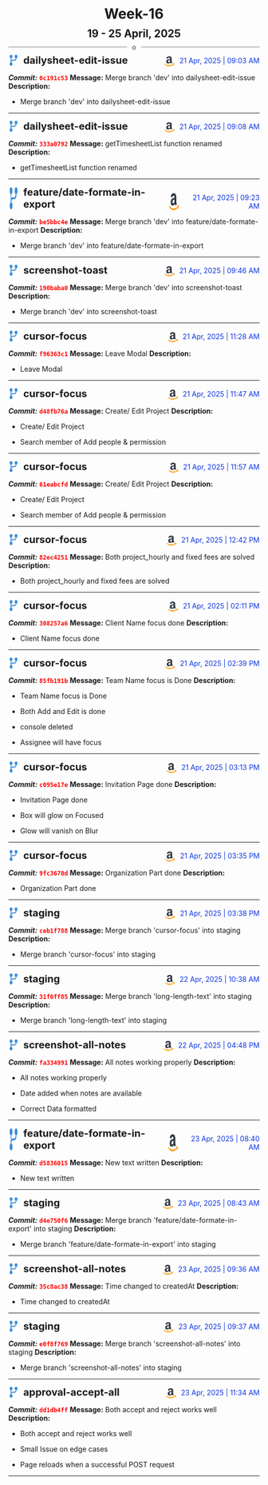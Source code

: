 <h1 style="text-align:center; margin-bottom:10px">Week-16</h1>
<h2 style="text-align:center; margin:0px">19 - 25 April, 2025</h2>
<div style="display: flex; align-items: center; justify-content: center;">
  <hr style="flex: 1; background-color: gray;" />
  <span style="padding: 0 10px;font-weight:bold; color:gray">o</span>
  <hr style="flex: 1; background-color: gray;" />
</div>

<div style="display: flex; justify-content: space-between; align-items:end;">
  <div style="display:flex">
      <img src="../assets/branch.svg" alt="GitHub Logo"  style="width:20px; margin:0 10px 0 0">
      <h3 style="margin: 0; padding:0; font-weight: bold; font-size:20px;">dailysheet-edit-issue</h3>
  </div>
  <div style="display:flex">
  <img src="../assets/amazon.svg" alt="Amazon Logo" style="width:20px">
    <span style="color:rgb(16, 54, 226); text-align: right; margin:0 0 0 10px; padding:0px;">21 Apr, 2025 | 09:03 AM</span>
  </div>
</div>

**_Commit:_** <code style="color: red; font-weight: bold;">0c191c53</code>
**Message:** Merge branch 'dev' into dailysheet-edit-issue
**Description:**
- Merge branch 'dev' into dailysheet-edit-issue
---
<div style="display: flex; justify-content: space-between; align-items:end;">
  <div style="display:flex">
      <img src="../assets/branch.svg" alt="GitHub Logo"  style="width:20px; margin:0 10px 0 0">
      <h3 style="margin: 0; padding:0; font-weight: bold; font-size:20px;">dailysheet-edit-issue</h3>
  </div>
  <div style="display:flex">
  <img src="../assets/amazon.svg" alt="Amazon Logo" style="width:20px">
    <span style="color:rgb(16, 54, 226); text-align: right; margin:0 0 0 10px; padding:0px;">21 Apr, 2025 | 09:08 AM</span>
  </div>
</div>

**_Commit:_** <code style="color: red; font-weight: bold;">333a0792</code>
**Message:** getTimesheetList function renamed
**Description:**
- getTimesheetList function renamed
---
<div style="display: flex; justify-content: space-between; align-items:end;">
  <div style="display:flex">
      <img src="../assets/branch.svg" alt="GitHub Logo"  style="width:20px; margin:0 10px 0 0">
      <h3 style="margin: 0; padding:0; font-weight: bold; font-size:20px;">feature/date-formate-in-export</h3>
  </div>
  <div style="display:flex">
  <img src="../assets/amazon.svg" alt="Amazon Logo" style="width:20px">
    <span style="color:rgb(16, 54, 226); text-align: right; margin:0 0 0 10px; padding:0px;">21 Apr, 2025 | 09:23 AM</span>
  </div>
</div>

**_Commit:_** <code style="color: red; font-weight: bold;">be5bbc4e</code>
**Message:** Merge branch 'dev' into feature/date-formate-in-export
**Description:**
- Merge branch 'dev' into feature/date-formate-in-export
---
<div style="display: flex; justify-content: space-between; align-items:end;">
  <div style="display:flex">
      <img src="../assets/branch.svg" alt="GitHub Logo"  style="width:20px; margin:0 10px 0 0">
      <h3 style="margin: 0; padding:0; font-weight: bold; font-size:20px;">screenshot-toast</h3>
  </div>
  <div style="display:flex">
  <img src="../assets/amazon.svg" alt="Amazon Logo" style="width:20px">
    <span style="color:rgb(16, 54, 226); text-align: right; margin:0 0 0 10px; padding:0px;">21 Apr, 2025 | 09:46 AM</span>
  </div>
</div>

**_Commit:_** <code style="color: red; font-weight: bold;">190baba0</code>
**Message:** Merge branch 'dev' into screenshot-toast
**Description:**
- Merge branch 'dev' into screenshot-toast
---
<div style="display: flex; justify-content: space-between; align-items:end;">
  <div style="display:flex">
      <img src="../assets/branch.svg" alt="GitHub Logo"  style="width:20px; margin:0 10px 0 0">
      <h3 style="margin: 0; padding:0; font-weight: bold; font-size:20px;">cursor-focus</h3>
  </div>
  <div style="display:flex">
  <img src="../assets/amazon.svg" alt="Amazon Logo" style="width:20px">
    <span style="color:rgb(16, 54, 226); text-align: right; margin:0 0 0 10px; padding:0px;">21 Apr, 2025 | 11:28 AM</span>
  </div>
</div>

**_Commit:_** <code style="color: red; font-weight: bold;">f96363c1</code>
**Message:** Leave Modal
**Description:**
- Leave Modal
---
<div style="display: flex; justify-content: space-between; align-items:end;">
  <div style="display:flex">
      <img src="../assets/branch.svg" alt="GitHub Logo"  style="width:20px; margin:0 10px 0 0">
      <h3 style="margin: 0; padding:0; font-weight: bold; font-size:20px;">cursor-focus</h3>
  </div>
  <div style="display:flex">
  <img src="../assets/amazon.svg" alt="Amazon Logo" style="width:20px">
    <span style="color:rgb(16, 54, 226); text-align: right; margin:0 0 0 10px; padding:0px;">21 Apr, 2025 | 11:47 AM</span>
  </div>
</div>

**_Commit:_** <code style="color: red; font-weight: bold;">d48fb76a</code>
**Message:** Create/ Edit Project
**Description:**
- Create/ Edit Project

- Search member of Add people & permission
---
<div style="display: flex; justify-content: space-between; align-items:end;">
  <div style="display:flex">
      <img src="../assets/branch.svg" alt="GitHub Logo"  style="width:20px; margin:0 10px 0 0">
      <h3 style="margin: 0; padding:0; font-weight: bold; font-size:20px;">cursor-focus</h3>
  </div>
  <div style="display:flex">
  <img src="../assets/amazon.svg" alt="Amazon Logo" style="width:20px">
    <span style="color:rgb(16, 54, 226); text-align: right; margin:0 0 0 10px; padding:0px;">21 Apr, 2025 | 11:57 AM</span>
  </div>
</div>

**_Commit:_** <code style="color: red; font-weight: bold;">61eabcfd</code>
**Message:** Create/ Edit Project
**Description:**
- Create/ Edit Project

- Search member of Add people & permission
---
<div style="display: flex; justify-content: space-between; align-items:end;">
  <div style="display:flex">
      <img src="../assets/branch.svg" alt="GitHub Logo"  style="width:20px; margin:0 10px 0 0">
      <h3 style="margin: 0; padding:0; font-weight: bold; font-size:20px;">cursor-focus</h3>
  </div>
  <div style="display:flex">
  <img src="../assets/amazon.svg" alt="Amazon Logo" style="width:20px">
    <span style="color:rgb(16, 54, 226); text-align: right; margin:0 0 0 10px; padding:0px;">21 Apr, 2025 | 12:42 PM</span>
  </div>
</div>

**_Commit:_** <code style="color: red; font-weight: bold;">82ec4251</code>
**Message:** Both project_hourly and fixed fees are solved
**Description:**
- Both project_hourly and fixed fees are solved
---
<div style="display: flex; justify-content: space-between; align-items:end;">
  <div style="display:flex">
      <img src="../assets/branch.svg" alt="GitHub Logo"  style="width:20px; margin:0 10px 0 0">
      <h3 style="margin: 0; padding:0; font-weight: bold; font-size:20px;">cursor-focus</h3>
  </div>
  <div style="display:flex">
  <img src="../assets/amazon.svg" alt="Amazon Logo" style="width:20px">
    <span style="color:rgb(16, 54, 226); text-align: right; margin:0 0 0 10px; padding:0px;">21 Apr, 2025 | 02:11 PM</span>
  </div>
</div>

**_Commit:_** <code style="color: red; font-weight: bold;">308257a6</code>
**Message:** Client Name focus done
**Description:**
- Client Name focus done
---
<div style="display: flex; justify-content: space-between; align-items:end;">
  <div style="display:flex">
      <img src="../assets/branch.svg" alt="GitHub Logo"  style="width:20px; margin:0 10px 0 0">
      <h3 style="margin: 0; padding:0; font-weight: bold; font-size:20px;">cursor-focus</h3>
  </div>
  <div style="display:flex">
  <img src="../assets/amazon.svg" alt="Amazon Logo" style="width:20px">
    <span style="color:rgb(16, 54, 226); text-align: right; margin:0 0 0 10px; padding:0px;">21 Apr, 2025 | 02:39 PM</span>
  </div>
</div>

**_Commit:_** <code style="color: red; font-weight: bold;">85fb191b</code>
**Message:** Team Name focus is Done
**Description:**
- Team Name focus is Done

- Both Add and Edit is done
- console deleted
- Assignee will have focus
---
<div style="display: flex; justify-content: space-between; align-items:end;">
  <div style="display:flex">
      <img src="../assets/branch.svg" alt="GitHub Logo"  style="width:20px; margin:0 10px 0 0">
      <h3 style="margin: 0; padding:0; font-weight: bold; font-size:20px;">cursor-focus</h3>
  </div>
  <div style="display:flex">
  <img src="../assets/amazon.svg" alt="Amazon Logo" style="width:20px">
    <span style="color:rgb(16, 54, 226); text-align: right; margin:0 0 0 10px; padding:0px;">21 Apr, 2025 | 03:13 PM</span>
  </div>
</div>

**_Commit:_** <code style="color: red; font-weight: bold;">c095e17e</code>
**Message:** Invitation Page done
**Description:**
- Invitation Page done

- Box will glow on Focused
- Glow will vanish on Blur
---
<div style="display: flex; justify-content: space-between; align-items:end;">
  <div style="display:flex">
      <img src="../assets/branch.svg" alt="GitHub Logo"  style="width:20px; margin:0 10px 0 0">
      <h3 style="margin: 0; padding:0; font-weight: bold; font-size:20px;">cursor-focus</h3>
  </div>
  <div style="display:flex">
  <img src="../assets/amazon.svg" alt="Amazon Logo" style="width:20px">
    <span style="color:rgb(16, 54, 226); text-align: right; margin:0 0 0 10px; padding:0px;">21 Apr, 2025 | 03:35 PM</span>
  </div>
</div>

**_Commit:_** <code style="color: red; font-weight: bold;">9fc3670d</code>
**Message:** Organization Part done
**Description:**
- Organization Part done
---
<div style="display: flex; justify-content: space-between; align-items:end;">
  <div style="display:flex">
      <img src="../assets/branch.svg" alt="GitHub Logo"  style="width:20px; margin:0 10px 0 0">
      <h3 style="margin: 0; padding:0; font-weight: bold; font-size:20px;">staging</h3>
  </div>
  <div style="display:flex">
  <img src="../assets/amazon.svg" alt="Amazon Logo" style="width:20px">
    <span style="color:rgb(16, 54, 226); text-align: right; margin:0 0 0 10px; padding:0px;">21 Apr, 2025 | 03:38 PM</span>
  </div>
</div>

**_Commit:_** <code style="color: red; font-weight: bold;">ceb1f788</code>
**Message:** Merge branch 'cursor-focus' into staging
**Description:**
- Merge branch 'cursor-focus' into staging
---
<div style="display: flex; justify-content: space-between; align-items:end;">
  <div style="display:flex">
      <img src="../assets/branch.svg" alt="GitHub Logo"  style="width:20px; margin:0 10px 0 0">
      <h3 style="margin: 0; padding:0; font-weight: bold; font-size:20px;">staging</h3>
  </div>
  <div style="display:flex">
  <img src="../assets/amazon.svg" alt="Amazon Logo" style="width:20px">
    <span style="color:rgb(16, 54, 226); text-align: right; margin:0 0 0 10px; padding:0px;">22 Apr, 2025 | 10:38 AM</span>
  </div>
</div>

**_Commit:_** <code style="color: red; font-weight: bold;">31f6ff85</code>
**Message:** Merge branch 'long-length-text' into staging
**Description:**
- Merge branch 'long-length-text' into staging
---
<div style="display: flex; justify-content: space-between; align-items:end;">
  <div style="display:flex">
      <img src="../assets/branch.svg" alt="GitHub Logo"  style="width:20px; margin:0 10px 0 0">
      <h3 style="margin: 0; padding:0; font-weight: bold; font-size:20px;">screenshot-all-notes</h3>
  </div>
  <div style="display:flex">
  <img src="../assets/amazon.svg" alt="Amazon Logo" style="width:20px">
    <span style="color:rgb(16, 54, 226); text-align: right; margin:0 0 0 10px; padding:0px;">22 Apr, 2025 | 04:48 PM</span>
  </div>
</div>

**_Commit:_** <code style="color: red; font-weight: bold;">fa334991</code>
**Message:** All notes working properly
**Description:**
- All notes working properly

- Date added when notes are available
- Correct Data formatted
---
<div style="display: flex; justify-content: space-between; align-items:end;">
  <div style="display:flex">
      <img src="../assets/branch.svg" alt="GitHub Logo"  style="width:20px; margin:0 10px 0 0">
      <h3 style="margin: 0; padding:0; font-weight: bold; font-size:20px;">feature/date-formate-in-export</h3>
  </div>
  <div style="display:flex">
  <img src="../assets/amazon.svg" alt="Amazon Logo" style="width:20px">
    <span style="color:rgb(16, 54, 226); text-align: right; margin:0 0 0 10px; padding:0px;">23 Apr, 2025 | 08:40 AM</span>
  </div>
</div>

**_Commit:_** <code style="color: red; font-weight: bold;">d5836015</code>
**Message:** New text written
**Description:**
- New text written
---
<div style="display: flex; justify-content: space-between; align-items:end;">
  <div style="display:flex">
      <img src="../assets/branch.svg" alt="GitHub Logo"  style="width:20px; margin:0 10px 0 0">
      <h3 style="margin: 0; padding:0; font-weight: bold; font-size:20px;">staging</h3>
  </div>
  <div style="display:flex">
  <img src="../assets/amazon.svg" alt="Amazon Logo" style="width:20px">
    <span style="color:rgb(16, 54, 226); text-align: right; margin:0 0 0 10px; padding:0px;">23 Apr, 2025 | 08:43 AM</span>
  </div>
</div>

**_Commit:_** <code style="color: red; font-weight: bold;">d4e750f6</code>
**Message:** Merge branch 'feature/date-formate-in-export' into staging
**Description:**
- Merge branch 'feature/date-formate-in-export' into staging
---
<div style="display: flex; justify-content: space-between; align-items:end;">
  <div style="display:flex">
      <img src="../assets/branch.svg" alt="GitHub Logo"  style="width:20px; margin:0 10px 0 0">
      <h3 style="margin: 0; padding:0; font-weight: bold; font-size:20px;">screenshot-all-notes</h3>
  </div>
  <div style="display:flex">
  <img src="../assets/amazon.svg" alt="Amazon Logo" style="width:20px">
    <span style="color:rgb(16, 54, 226); text-align: right; margin:0 0 0 10px; padding:0px;">23 Apr, 2025 | 09:36 AM</span>
  </div>
</div>

**_Commit:_** <code style="color: red; font-weight: bold;">35c8ac38</code>
**Message:** Time changed to createdAt
**Description:**
- Time changed to createdAt
---
<div style="display: flex; justify-content: space-between; align-items:end;">
  <div style="display:flex">
      <img src="../assets/branch.svg" alt="GitHub Logo"  style="width:20px; margin:0 10px 0 0">
      <h3 style="margin: 0; padding:0; font-weight: bold; font-size:20px;">staging</h3>
  </div>
  <div style="display:flex">
  <img src="../assets/amazon.svg" alt="Amazon Logo" style="width:20px">
    <span style="color:rgb(16, 54, 226); text-align: right; margin:0 0 0 10px; padding:0px;">23 Apr, 2025 | 09:37 AM</span>
  </div>
</div>

**_Commit:_** <code style="color: red; font-weight: bold;">e0f8f769</code>
**Message:** Merge branch 'screenshot-all-notes' into staging
**Description:**
- Merge branch 'screenshot-all-notes' into staging
---
<div style="display: flex; justify-content: space-between; align-items:end;">
  <div style="display:flex">
      <img src="../assets/branch.svg" alt="GitHub Logo"  style="width:20px; margin:0 10px 0 0">
      <h3 style="margin: 0; padding:0; font-weight: bold; font-size:20px;">approval-accept-all</h3>
  </div>
  <div style="display:flex">
  <img src="../assets/amazon.svg" alt="Amazon Logo" style="width:20px">
    <span style="color:rgb(16, 54, 226); text-align: right; margin:0 0 0 10px; padding:0px;">23 Apr, 2025 | 11:34 AM</span>
  </div>
</div>

**_Commit:_** <code style="color: red; font-weight: bold;">dd1db4ff</code>
**Message:** Both accept and reject works well
**Description:**
- Both accept and reject works well

- Small Issue on edge cases
- Page reloads when a successful POST request
---
